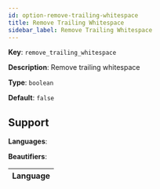 ```yaml
---
id: option-remove-trailing-whitespace
title: Remove Trailing Whitespace
sidebar_label: Remove Trailing Whitespace
---
```

**Key**: `remove_trailing_whitespace`

**Description**: Remove trailing whitespace

**Type**: `boolean`

**Default**: `false`

## Support
**Languages**: 

**Beautifiers**: 

| Language |
| --- |